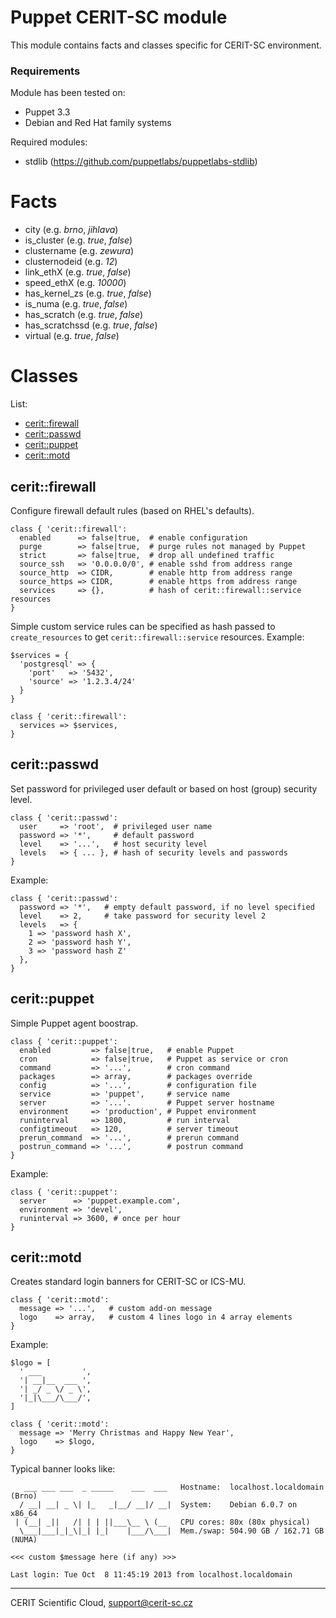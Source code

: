 # Puppet CERIT-SC module

This module contains facts and classes specific for CERIT-SC environment.

### Requirements

Module has been tested on:

* Puppet 3.3
* Debian and Red Hat family systems

Required modules:

* stdlib (https://github.com/puppetlabs/puppetlabs-stdlib)

# Facts

* city (e.g. *brno*, *jihlava*)
* is\_cluster (e.g. *true*, *false*)
* clustername (e.g. *zewura*)
* clusternodeid (e.g. *12*)
* link\_ethX (e.g. *true*, *false*)
* speed\_ethX (e.g. *10000*)
* has\_kernel\_zs (e.g. *true*, *false*)
* is\_numa (e.g. *true*, *false*)
* has\_scratch (e.g. *true*, *false*)
* has\_scratchssd (e.g. *true*, *false*)
* virtual (e.g. *true*, *false*)

# Classes

List:

* [cerit::firewall](#ceritfirewall)
* [cerit::passwd](#ceritpasswd)
* [cerit::puppet](#ceritpuppet)
* [cerit::motd](#ceritmotd)

## cerit::firewall

Configure firewall default rules (based on RHEL's defaults).

```puppet
class { 'cerit::firewall':
  enabled      => false|true,  # enable configuration
  purge        => false|true,  # purge rules not managed by Puppet
  strict       => false|true,  # drop all undefined traffic
  source_ssh   => '0.0.0.0/0', # enable sshd from address range
  source_http  => CIDR,        # enable http from address range
  source_https => CIDR,        # enable https from address range
  services     => {},          # hash of cerit::firewall::service resources
}
```

Simple custom service rules can be specified as hash passed to
`create_resources` to get `cerit::firewall::service` resources.
Example:

```puppet
$services = {
  'postgresql' => {
    'port'   => '5432',
    'source' => '1.2.3.4/24'
  }
}

class { 'cerit::firewall':
  services => $services,
}
```

## cerit::passwd

Set password for privileged user default or based on 
host (group) security level.

```puppet
class { 'cerit::passwd':
  user     => 'root',  # privileged user name
  password => '*',     # default password
  level    => '...',   # host security level
  levels   => { ... }, # hash of security levels and passwords
}
```

Example: 

```puppet
class { 'cerit::passwd':
  password => '*',   # empty default password, if no level specified
  level    => 2,     # take password for security level 2
  levels   => {
    1 => 'password hash X',
    2 => 'password hash Y',
    3 => 'password hash Z'
  },
}
```

## cerit::puppet

Simple Puppet agent boostrap.

```puppet
class { 'cerit::puppet':
  enabled         => false|true,   # enable Puppet
  cron            => false|true,   # Puppet as service or cron
  command         => '...',        # cron command
  packages        => array,        # packages override
  config          => '...',        # configuration file
  service         => 'puppet',     # service name
  server          => '...'.        # Puppet server hostname
  environment     => 'production', # Puppet environment
  runinterval     => 1800,         # run interval
  configtimeout   => 120,          # server timeout
  prerun_command  => '...',        # prerun command
  postrun_command => '...',        # postrun command
}
```

Example:

```puppet
class { 'cerit::puppet':
  server      => 'puppet.example.com',
  environment => 'devel',
  runinterval => 3600, # once per hour
}
```

## cerit::motd

Creates standard login banners for CERIT-SC or ICS-MU.

```puppet
class { 'cerit::motd':
  message => '...',   # custom add-on message
  logo    => array,   # custom 4 lines logo in 4 array elements
}
```

Example:

```puppet
$logo = [
  ' ___         ',
  '| __|__  ___ ',
  '| _/ _ \/ _ \',
  '|_|\___/\___/',
]

class { 'cerit::motd':
  message => 'Merry Christmas and Happy New Year',
  logo    => $logo,
}
```

Typical banner looks like:

       ___ ___ ___  _ _____    ___  ___   Hostname:  localhost.localdomain (Brno)
      / __| __| _ \| |_   _|__/ __|/ __|  System:    Debian 6.0.7 on x86_64
     | (__| _||   /| | | ||___\__ \ (__   CPU cores: 80x (80x physical)
      \___|___|_|_\|_| |_|    |___/\___|  Mem./swap: 504.90 GB / 162.71 GB (NUMA)

    <<< custom $message here (if any) >>>

    Last login: Tue Oct  8 11:45:19 2013 from localhost.localdomain

***

CERIT Scientific Cloud, <support@cerit-sc.cz>
